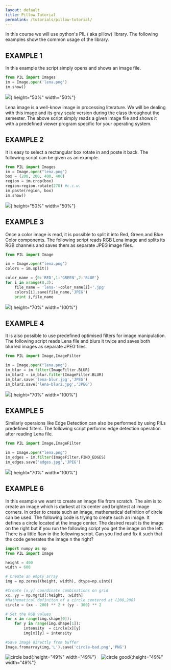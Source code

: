 ```yaml
---
layout: default
title: Pillow Tutorial
permalink: /tutorials/pillow-tutorial/
---
```


In this course we will use python's PIL ( aka pillow) library. The following examples show the common usage of the library.

## EXAMPLE 1

In this example the script simply opens and shows an image file.

```python
from PIL import Images
im = Image.open('lena.png')
im.show()
```

![](/assets/lena.png){:height="50%" width="50%"}

Lena image is a well-know image in processing literature. We will be dealing with this image and its gray scale version during the class throughout the semester. The above script simply reads a given image file and shows it with a predefined viewer program specific for your operating system.


## EXAMPLE 2

It is easy to select a rectangular box rotate in and poste it back. The following script can be given as an example.

```python
from PIL import Images
im = Image.open("lena.png")
box = (200, 200, 400, 400)
region = im.crop(box)
region=region.rotate(270) #c.c.w.
im.paste(region, box)
im.show()
```
![](/assets/lena-crop.png){:height="50%" width="50%"}

## EXAMPLE 3

Once a color image is read, it is possible to split it into Red, Green and Blue Color components. The following script reads RGB Lena image and splits its RGB channels and saves them as separate JPEG image files.

```python
from PIL import Image

im = Image.open("lena.png")
colors = im.split()

color_name = {0:'RED',1:'GREEN',2:'BLUE'}
for i in xrange(0,3):
	file_name = 'lena-'+color_name[i]+'.jpg'
	colors[i].save(file_name,'JPEG')
	print i,file_name
```
![](/assets/lena-split.png){:height="70%" width="100%"}

## EXAMPLE 4

It is also possible to use predefined optimised filters for image manipulation. The following script reads Lena file and blurs it twice and saves both blurred images as separate JPEG files.


```python
from PIL import Image,ImageFilter

im = Image.open("lena.png")
im_blur = im.filter(ImageFilter.BLUR)
im_blur2 = im_blur.filter(ImageFilter.BLUR)
im_blur.save('lena-blur.jpg','JPEG')
im_blur2.save('lena-blur2.jpg','JPEG')
```
![](/assets/lena-blur.png){:height="70%" width="100%"}

## EXAMPLE 5

Similarly operaions like Edge Detection can also be performed by using PILs predefined filters. The following script performs edge detection operation after reading Lena file.

```python
from PIL import Image,ImageFilter

im = Image.open("lena.png")
im_edges = im.filter(ImageFilter.FIND_EDGES)
im_edges.save('edges.jpg','JPEG')
```
![](/assets/lena-edge.png){:height="70%" width="100%"}

## EXAMPLE 6

In this example we want to create an image file from scratch. The aim is to create an image which is darkest at its center and brightest at image corners. In order to create such an image, mathematical definition of circle can be used. The following code is trying to create such an image. It defines a circle located at the image center. The desired result is the image on the right but if you run the following script you get the image on the left. There is a little flaw in the following script. Can you find and fix it such that the code generates the image n the right?


```python
import numpy as np
from PIL import Image

height = 400
width = 600

# Create an empty array
img = np.zeros((height, width), dtype=np.uint8)

#Create [x,y] coordinate combinations on grid
xx, yy = np.mgrid[:height, :width]
#Mathematical definiton of a circle centered at (200,200)
circle = (xx - 200) ** 2 + (yy - 300) ** 2

# Set the RGB values
for x in range(img.shape[0]):
    for y in range(img.shape[1]):
        intensity  = circle[x][y]
        img[x][y] = intensity

#Save Image directly from buffer
Image.fromarray(img,'L').save('circle-bad.png','PNG')
```
![circle bad](/assets/circle-bad.png){:height="49%" width="49%"} &nbsp;&nbsp;&nbsp;![circle good](/assets/circle-good.png){:height="49%" width="49%"}

